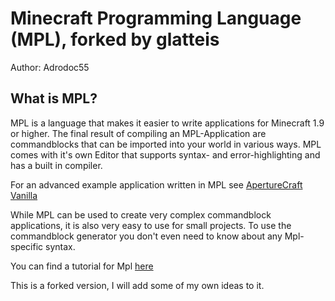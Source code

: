 Minecraft Programming Language (MPL), forked by glatteis
========================================================

Author: Adrodoc55

What is MPL?
-----------
MPL is a language that makes it easier to write applications for Minecraft 1.9 or higher.
The final result of compiling an MPL-Application are commandblocks that can be imported into your world in various ways.
MPL comes with it's own Editor that supports syntax- and error-highlighting and has a built in compiler.

For an advanced example application written in MPL see [ApertureCraft Vanilla](https://github.com/Adrodoc55/ApertureCraftVanilla)

While MPL can be used to create very complex commandblock applications, it is also very easy to use for small projects.
To use the commandblock generator you don't even need to know about any Mpl-specific syntax.

You can find a tutorial for Mpl [here](https://github.com/Adrodoc55/MPL/wiki/Tutorial)

This is a forked version, I will add some of my own ideas to it.
